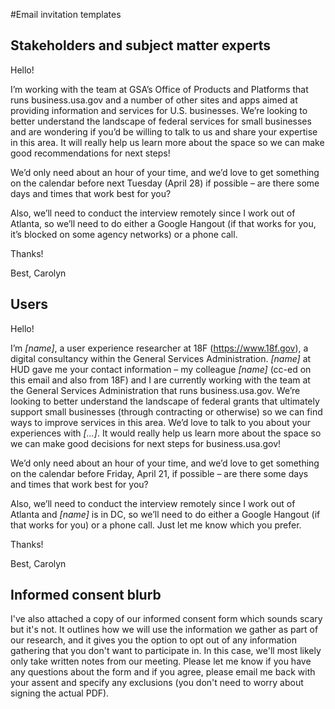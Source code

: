 #Email invitation templates

## Stakeholders and subject matter experts

Hello! 

I’m working with the team at GSA’s Office of Products and Platforms that runs business.usa.gov and a number of other sites and apps aimed at providing information and services for U.S. businesses. We’re looking to better understand the landscape of federal services for small businesses and are wondering if you’d be willing to talk to us and share your expertise in this area. It will really help us learn more about the space so we can make good recommendations for next steps! 

We’d only need about an hour of your time, and we’d love to get something on the calendar before next Tuesday (April 28) if possible – are there some days and times that work best for you? 

Also, we’ll need to conduct the interview remotely since I work out of Atlanta, so we’ll need to do either a Google Hangout (if that works for you, it’s blocked on some agency networks) or a phone call.

Thanks!

Best, 
Carolyn 

## Users

Hello! 

I’m *[name]*, a user experience researcher at 18F (https://www.18f.gov), a digital consultancy within the General Services Administration. *[name]* at HUD gave me your contact information  –  my colleague *[name]* (cc-ed on this email and also from 18F) and I are currently working with the team at the General Services Administration that runs business.usa.gov.  We’re looking to better understand the landscape of federal grants that ultimately support small businesses (through contracting or otherwise) so we can find ways to improve services in this area. We’d love to talk to you about your experiences with *[...]*. It would really help us learn more about the space so we can make good decisions for next steps for business.usa.gov!

We’d only need about an hour of your time, and we’d love to get something on the calendar before Friday, April 21, if possible – are there some days and times that work best for you? 

Also, we’ll need to conduct the interview remotely since I work out of Atlanta and *[name]* is in DC, so we’ll need to do either a Google Hangout (if that works for you) or a phone call. Just let me know which you prefer.

Thanks!

Best, 
Carolyn 

## Informed consent blurb

I've also attached a copy of our informed consent form which sounds scary but it's not. It outlines how we will use the information we gather as part of our research, and it gives you the option to opt out of any information gathering that you don't want to participate in. In this case, we'll most likely only take written notes from our meeting. Please let me know if you have any questions about the form and if you agree, please email me back with your assent and specify any exclusions (you don't need to worry about signing the actual PDF).

